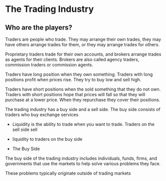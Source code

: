 # The Trading Industry 

## Who are the players? 

Traders are people who trade. They may arrange their own trades, they  may have others 
arrange trades for them, or they may arrange trades for others. 

Proprietary traders trade for their own accounts, and brokers arrange trades as agents 
for their clients. Brokers are also called agency traders, commission traders or commission 
agents. 

Traders have long position when they own something. Traders with long positions profit when 
prices rise. They try to buy low and sell high. 

Traders have short positions when the sold something that they do not own. Traders with 
short positions hope that prices will fall so that they will purchase at a lower price. 
When they repurchase they cover their positions. 

The trading industry has a buy side and a sell side. The buy side consists of traders 
who buy exchange services

* Liquidity is the ability to trade when you want to trade. Traders on the sell side sell
* liquidity to traders on the buy side 


* The Buy Side 

The buy side of the trading industry includes individuals, funds, firms, and governments
that use the markets to help solve various problems they face.

These problems typically originate outside of trading markets